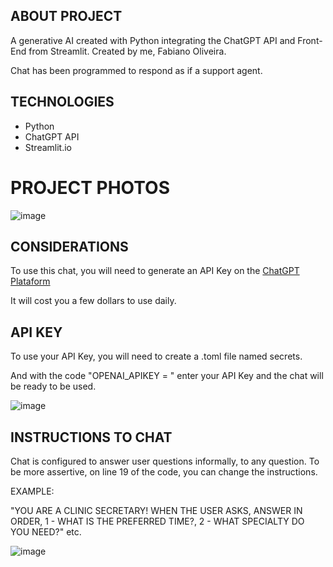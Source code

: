 ## ABOUT PROJECT

A generative AI created with Python integrating the ChatGPT API and Front-End from Streamlit. Created by me, Fabiano Oliveira.

Chat has been programmed to respond as if a support agent.

## TECHNOLOGIES

- Python
- ChatGPT API
- Streamlit.io

# PROJECT PHOTOS

![image](https://github.com/user-attachments/assets/663fc101-e81b-47ed-8cc6-c13fa374d7d5)

## CONSIDERATIONS

To use this chat, you will need to generate an API Key on the [ChatGPT Plataform]([https://pages.github.com/](https://platform.openai.com/api-keys))

It will cost you a few dollars to use daily.

## API KEY

To use your API Key, you will need to create a .toml file named secrets. 

And with the code "OPENAI_APIKEY = " enter your API Key and the chat will be ready to be used.

![image](https://github.com/user-attachments/assets/7faecd82-256d-493f-a626-ad763617bc85)

## INSTRUCTIONS TO CHAT

Chat is configured to answer user questions informally, to any question. To be more assertive, on line 19 of the code, you can change the instructions.

EXAMPLE:

"YOU ARE A CLINIC SECRETARY! WHEN THE USER ASKS, ANSWER IN ORDER, 1 - WHAT IS THE PREFERRED TIME?, 2 - WHAT SPECIALTY DO YOU NEED?" etc.

![image](https://github.com/user-attachments/assets/eea6a180-81d4-401b-82ee-76894a0ef77c)
